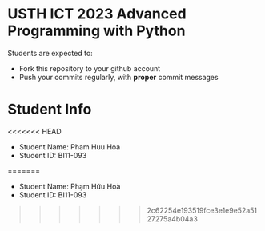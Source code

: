 USTH ICT 2023 Advanced Programming with Python
=====================================================

Students are expected to:
* Fork this repository to your github account
* Push your commits regularly, with **proper** commit messages


Student Info
=========================

<<<<<<< HEAD
* Student Name: Pham Huu Hoa 
* Student ID: BI11-093
   
=======
* Student Name: Phạm Hữu Hoà
* Student ID: BI11-093

>>>>>>> 2c62254e193519fce3e1e9e52a5127275a4b04a3

